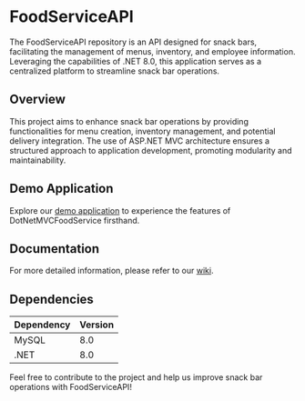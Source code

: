 # FoodServiceAPI

The FoodServiceAPI repository is an API designed for snack bars, facilitating the management of menus, inventory, and employee information. Leveraging the capabilities of .NET 8.0, this application serves as a centralized platform to streamline snack bar operations.

## Overview

This project aims to enhance snack bar operations by providing functionalities for menu creation, inventory management, and potential delivery integration. The use of ASP.NET MVC architecture ensures a structured approach to application development, promoting modularity and maintainability.

## Demo Application

Explore our [demo application](https://foodservice-api.azurewebsites.net/) to experience the features of DotNetMVCFoodService firsthand.

## Documentation

For more detailed information, please refer to our [wiki](https://foodservice.gitbook.io/foodservice/).

## Dependencies

| Dependency | Version |
|------------|---------|
| MySQL      | 8.0     |
| .NET       | 8.0     |

Feel free to contribute to the project and help us improve snack bar operations with FoodServiceAPI!
